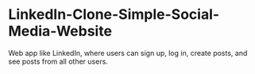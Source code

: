 # LinkedIn-Clone-Simple-Social-Media-Website
Web app like LinkedIn, where users can sign up, log in, create posts, and see posts from all other users.
